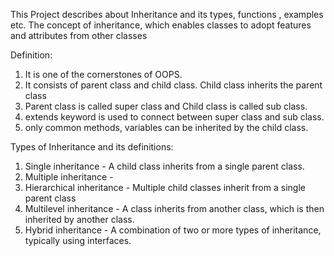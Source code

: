 This Project describes about Inheritance and its types, functions , examples etc.
The concept of inheritance, which enables classes to adopt features and attributes from other classes

Definition:
1. It is one of the cornerstones of OOPS. 
2. It consists of parent class and child class. Child class inherits the parent class
3. Parent class is called super class and Child class is called sub class.
4. extends keyword is used to connect between super class and sub class.
5. only common methods, variables can be inherited by the child class. 

Types of Inheritance and its definitions:
1. Single inheritance - A child class inherits from a single parent class. 
2. Multiple inheritance - 
3. Hierarchical inheritance - Multiple child classes inherit from a single parent class
4. Multilevel inheritance - A class inherits from another class, which is then inherited by another class.
5. Hybrid inheritance - A combination of two or more types of inheritance, typically using interfaces.

